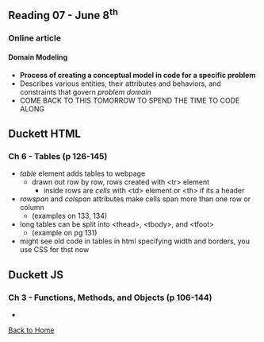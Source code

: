 ## Reading 07 - June 8<sup>th</sup>

### Online article 
#### Domain Modeling
- **Process of creating a conceptual model in code for a specific problem**
- Describes various entities, their attributes and behaviors, and constraints that govern *problem domain*
- COME BACK TO THIS TOMORROW TO SPEND THE TIME TO CODE ALONG

## **Duckett HTML**

### Ch 6 - Tables (p 126-145)
- *table* element adds tables to webpage
  - drawn out row by row, rows created with \<tr\> element 
    - inside rows are *cells* with \<td\> element or \<th\> if its a header
- *rowspan* and *colspan* attributes make cells span more than one row or column
  - (examples on 133, 134)
- long tables can be split into \<thead\>, \<tbody\>, and \<tfoot\>
  - (example on pg 131)
- might see old code in tables in html specifying width and borders, you use CSS for thst now




## **Duckett JS**

### Ch 3 - Functions, Methods, and Objects (p 106-144)
- 





[Back to Home](README.md)